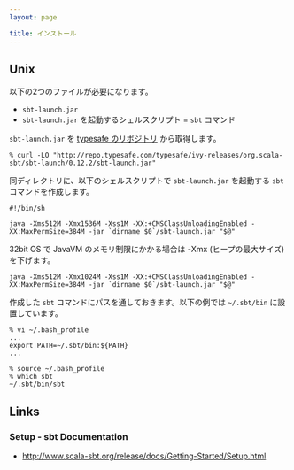 ```yaml
---
layout: page

title: インストール
---
```

## Unix

以下の2つのファイルが必要になります。

* `sbt-launch.jar`
* `sbt-launch.jar` を起動するシェルスクリプト = `sbt` コマンド

`sbt-launch.jar` を [typesafe のリポジトリ](http://repo.typesafe.com/typesafe/ivy-releases/org.scala-sbt/sbt-launch/0.12.2/) から取得します。

    % curl -LO "http://repo.typesafe.com/typesafe/ivy-releases/org.scala-sbt/sbt-launch/0.12.2/sbt-launch.jar"

同ディレクトリに、以下のシェルスクリプトで `sbt-launch.jar` を起動する `sbt` コマンドを作成します。

    #!/bin/sh

    java -Xms512M -Xmx1536M -Xss1M -XX:+CMSClassUnloadingEnabled -XX:MaxPermSize=384M -jar `dirname $0`/sbt-launch.jar "$@"

32bit OS で JavaVM のメモリ制限にかかる場合は -Xmx (ヒープの最大サイズ) を下げます。

    java -Xms512M -Xmx1024M -Xss1M -XX:+CMSClassUnloadingEnabled -XX:MaxPermSize=384M -jar `dirname $0`/sbt-launch.jar "$@"

作成した `sbt` コマンドにパスを通しておきます。以下の例では `~/.sbt/bin` に設置しています。

    % vi ~/.bash_profile
    ...
    export PATH=~/.sbt/bin:${PATH}
    ...

    % source ~/.bash_profile
    % which sbt
    ~/.sbt/bin/sbt

## Links

### Setup - sbt Documentation

* <http://www.scala-sbt.org/release/docs/Getting-Started/Setup.html>

